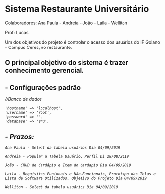 # Sistema Restaurante Universitário

Colaboradores:
Ana Paula - Andreia - João - Laila - Welliton

Prof: Lucas

Um dos objetivos do projeto é controlar o acesso dos usuários do IF Goiano - Campus Ceres, no restaurante.

## O principal objetivo do sistema é trazer conhecimento gerencial.

## - Configurações padrão

<i>//Banco de dados<i>
```
'hostname' => 'localhost',
'username' => 'root',
'password' => '',
'database' => 'sru',
```

## - Prazos: 
```
Ana Paula - Select da tabela usuários Dia 04/09/2019

Andreia - Popular a Tabela Usuário, Perfil Di 28/08/2019

João - CRUD de Cardápio e Item do Cardapio Dia 04/09/2019

Laila - Requisitos Funionais e Não-Funcionais, Prototipo das Telas e Lista de Software Utilizados, Objetivo do Projeto Dia 04/09/2019

Welliton - Select da tabela usuários Dia 04/09/2019 
```

